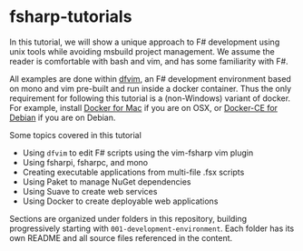 # fsharp-tutorials

In this tutorial, we will show a unique approach to F# development using unix tools while avoiding msbuild project management. We assume the reader is comfortable with bash and vim, and has some familiarity with F#.

All examples are done within [dfvim](https://github.com/stephen-swensen/dfvim), an F# development environment based on mono and vim pre-built and run inside a docker container. Thus the only requirement for following this tutorial is a (non-Windows) variant of docker. For example, install [Docker for Mac](https://store.docker.com/editions/community/docker-ce-desktop-mac) if you are on OSX, or [Docker-CE for Debian](https://docs.docker.com/engine/installation/linux/docker-ce/debian/#install-using-the-convenience-script) if you are on Debian.

Some topics covered in this tutorial

- Using `dfvim` to edit F# scripts using the vim-fsharp vim plugin
- Using fsharpi, fsharpc, and mono
- Creating executable applications from multi-file .fsx scripts
- Using Paket to manage NuGet dependencies
- Using Suave to create web services
- Using Docker to create deployable web applications

Sections are organized under folders in this repository, building progressively starting with `001-development-environment`. Each folder has its own README and all source files referenced in the content.
